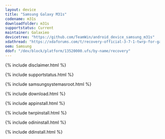 ```yaml
---
layout: device
title: "Samsung Galaxy M31s"
codename: m31s
downloadfolder: m31s
supportstatus: Current
maintainer: Galaxieo
devicetree: "https://github.com/TeamWin/android_device_samsung_m31s"
xdathread: "https://xdaforums.com/t/recovery-official-3-7-1-twrp-for-galaxy-m31s.4663573/"
oem: Samsung
ddof: "/dev/block/platform/13520000.ufs/by-name/recovery"
---
```


{% include disclaimer.html %}

{% include supportstatus.html %}

{% include samsungsystemasroot.html %}

{% include download.html %}

{% include appinstall.html %}

{% include twrpinstall.html %}

{% include odininstall.html %}

{% include ddinstall.html %}
